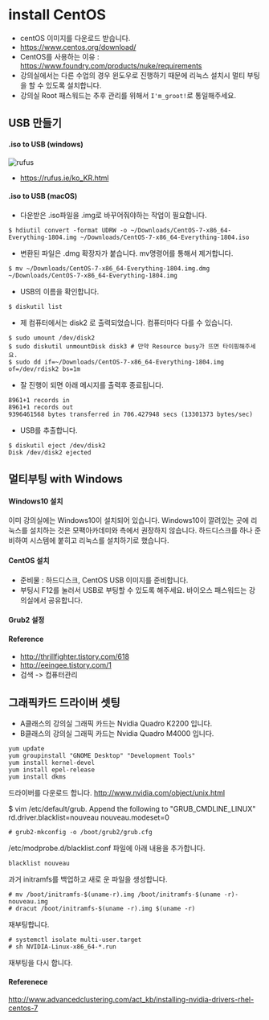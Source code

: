 # install CentOS
- centOS 이미지를 다운로드 받습니다.
- https://www.centos.org/download/
- CentOS를 사용하는 이유 : https://www.foundry.com/products/nuke/requirements
- 강의실에서는 다른 수업의 경우 윈도우로 진행하기 때문에 리눅스 설치시 멀티 부팅을 할 수 있도록 설치합니다.
- 강의실 Root 패스워드는 추후 관리를 위해서 `I'm_groot!`로 통일해주세요.

## USB 만들기

#### .iso to USB (windows)
![rufus](https://user-images.githubusercontent.com/1149996/49558884-04524300-f950-11e8-833e-2b9e6d7a1fce.png)

- https://rufus.ie/ko_KR.html

#### .iso to USB (macOS)
- 다운받은 .iso파일을 .img로 바꾸어줘야하는 작업이 필요합니다.
```
$ hdiutil convert -format UDRW -o ~/Downloads/CentOS-7-x86_64-Everything-1804.img ~/Downloads/CentOS-7-x86_64-Everything-1804.iso
```

- 변환된 파일은 .dmg 확장자가 붙습니다. mv명령어를 통해서 제거합니다.
```
$ mv ~/Downloads/CentOS-7-x86_64-Everything-1804.img.dmg ~/Downloads/CentOS-7-x86_64-Everything-1804.img
```

- USB의 이름을 확인합니다.
```
$ diskutil list
```

- 제 컴퓨터에서는 disk2 로 출력되었습니다. 컴퓨터마다 다를 수 있습니다.

```
$ sudo umount /dev/disk2
$ sudo diskutil unmountDisk disk3 # 만약 Resource busy가 뜨면 타이핑해주세요.
$ sudo dd if=~/Downloads/CentOS-7-x86_64-Everything-1804.img of=/dev/rdisk2 bs=1m
```
- 잘 진행이 되면 아래 메시지를 출력후 종료됩니다.
```
8961+1 records in
8961+1 records out
9396461568 bytes transferred in 706.427948 secs (13301373 bytes/sec)
```

- USB를 추출합니다.
```
$ diskutil eject /dev/disk2
Disk /dev/disk2 ejected
```

## 멀티부팅 with Windows
#### Windows10 설치
이미 강의실에는 Windows10이 설치되어 있습니다.
Windows10이 깔려있는 곳에 리눅스를 설치하는 것은 모팩아카데미와 측에서 권장하지 않습니다.
하드디스크를 하나 준비하여 시스템에 붙히고 리눅스를 설치하기로 했습니다.

#### CentOS 설치
- 준비물 : 하드디스크, CentOS USB 이미지를 준비합니다.
- 부팅시 F12를 눌러서 USB로 부팅할 수 있도록 해주세요. 바이오스 패스워드는 강의실에서 공유합니다.

#### Grub2 설정


#### Reference
- http://thrillfighter.tistory.com/618
- http://eeingee.tistory.com/1
- 검색 -> 컴퓨터관리

## 그래픽카드 드라이버 셋팅
- A클래스의 강의실 그래픽 카드는 Nvidia Quadro K2200 입니다.
- B클래스의 강의실 그래픽 카드는 Nvidia Quadro M4000 입니다.

```
yum update
yum groupinstall "GNOME Desktop" "Development Tools"
yum install kernel-devel
yum install epel-release
yum install dkms
```

드라이버를 다운로드 합니다.
http://www.nvidia.com/object/unix.html

$ vim /etc/default/grub. Append the following to "GRUB_CMDLINE_LINUX"
rd.driver.blacklist=nouveau nouveau.modeset=0

```
# grub2-mkconfig -o /boot/grub2/grub.cfg
```

/etc/modprobe.d/blacklist.conf 파일에 아래 내용을 추가합니다.

```
blacklist nouveau
```

과거 initramfs를 백업하고 새로 운 파일을 생성합니다.
```
# mv /boot/initramfs-$(uname-r).img /boot/initramfs-$(uname -r)-nouveau.img
# dracut /boot/initramfs-$(uname -r).img $(uname -r)
```

재부팅합니다.

```
# systemctl isolate multi-user.target
# sh NVIDIA-Linux-x86_64-*.run
```

재부팅을 다시 합니다.


#### Referenece
http://www.advancedclustering.com/act_kb/installing-nvidia-drivers-rhel-centos-7